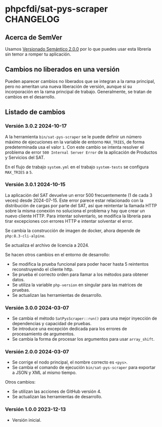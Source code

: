 # phpcfdi/sat-pys-scraper CHANGELOG

## Acerca de SemVer

Usamos [Versionado Semántico 2.0.0](SEMVER.md) por lo que puedes usar esta librería sin temor a romper tu aplicación.

## Cambios no liberados en una versión

Pueden aparecer cambios no liberados que se integran a la rama principal, pero no ameritan una nueva liberación de
versión, aunque sí su incorporación en la rama principal de trabajo. Generalmente, se tratan de cambios en el desarrollo.

## Listado de cambios

### Versión 3.0.2 2024-10-17

A la herramienta `bin/sat-pys-scraper` se le puede definir un número máximo de ejecuciones en la 
variable de entorno `MAX_TRIES`, de forma predeterminada usa el valor `1`. 
Con este cambio se intenta resolver el problema de error `500 Internal Server Error` de la 
aplicación de Productos y Servicios del SAT.

En el flujo de trabajo `system.yml` en el trabajo `system-tests` se configura `MAX_TRIES` a `5`.

### Versión 3.0.1 2024-10-15

La aplicación del SAT devuelve un error 500 frecuentemente (1 de cada 3 veces) desde 2024-07-15.
Este error parece estar relacionado con la distribución de cargas por parte del SAT, así que
reintentar la llamada HTTP sobre la misma conexión no soluciona el problema y hay que crear
un nuevo cliente HTTP. Para intentar solventarlo, se modifica la librería para tirar
excepciones con errores HTTP e intentar solventar el error.

Se cambia la construcción de imagen de docker, ahora depende de `php:8.3-cli-alpine`.

Se actualiza el archivo de licencia a 2024.

Se hacen otros cambios en el entorno de desarrollo:

- Se modifica la prueba funcional para poder hacer hasta 5 reintentos reconstruyendo el cliente http.
- Se prueba el correcto orden para llamar a los métodos para obtener datos.
- Se utiliza la variable `php-version` en singular para las matrices de pruebas.
- Se actualizan las herramientas de desarrollo.

### Versión 3.0.0 2024-03-07

- Se cambia el método `SatPysScraper::run()` para una mejor inyección de dependencias y capacidad de pruebas.
- Se introduce una excepción dedicada para los errores de procesamiento de argumentos.
- Se cambia la forma de procesar los argumentos para usar `array_shift`.

### Versión 2.0.0 2024-03-07

- Se corrige el nodo principal, el nombre correcto es `<pys>`.
- Se cambia el comando de ejecución `bin/sat-pys-scraper` para exportar a JSON y XML al mismo tiempo.

Otros cambios:

- Se utilizan las acciones de GitHub versión 4. 
- Se actualizan las herramientas de desarrollo.

### Versión 1.0.0 2023-12-13

- Versión inicial.

